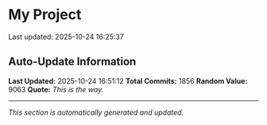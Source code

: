 # My Project


Last updated: 2025-10-24 16:25:37







































































































































































































































































































































































































































































































































































































































































































































































































































































































































































































































































































































































































































































































































































































































































































































































































































































































































































































































































































































































































































































































































































































































































































































## Auto-Update Information

**Last Updated:** 2025-10-24 16:51:12
**Total Commits:** 1856
**Random Value:** 9063
**Quote:** _This is the way._

---
_This section is automatically generated and updated._